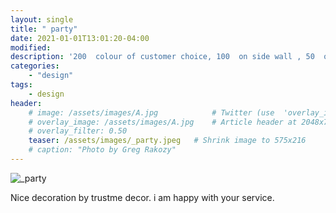 ```yaml
---
layout: single
title: " party"
date: 2021-01-01T13:01:20-04:00
modified:
description: '200  colour of customer choice, 100  on side wall , 50  on ceiling with ribbons and 50  free floating on floor' 	# For Twitter, not the Title
categories:
    - "design"
tags:
    - design
header:
    # image: /assets/images/A.jpg            # Twitter (use  'overlay_image')
    # overlay_image: /assets/images/A.jpg    # Article header at 2048x768
    # overlay_filter: 0.50
    teaser: /assets/images/_party.jpeg   # Shrink image to 575x216
    # caption: "Photo by Greg Rakozy"
---
```


![_party](/assets/images/_party.jpeg)

Nice decoration by trustme decor. i am happy with your service.